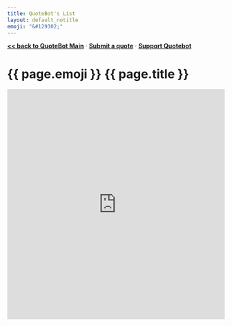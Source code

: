 ```yaml
---
title: QuoteBot's List
layout: default_notitle
emoji: "&#129302;"
---
```


[**<< back to QuoteBot Main**](/quotebot.html)<span> &middot; </span>[**Submit a quote**](/quotebot-submit.html "quote submission form")<span> &middot; </span>[**Support Quotebot**](https://buymeacoff.ee/scottscharl)
<h1>{{ page.emoji }} {{ page.title }}</h1>
<iframe class="airtable-embed" src="https://airtable.com/embed/shrvUX4GgsBDX87sa?backgroundColor=blue&viewControls=on" frameborder="0" onmousewheel="" width="100%" height="533" style="background: transparent; border: 0px solid #ccc;"></iframe>
